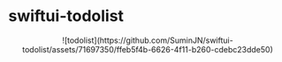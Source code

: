 # swiftui-todolist

<p align="center">
![todolist](https://github.com/SuminJN/swiftui-todolist/assets/71697350/ffeb5f4b-6626-4f11-b260-cdebc23dde50)
</p>
